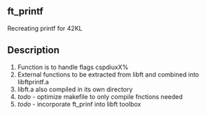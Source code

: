 ## ft_printf
Recreating printf for 42KL

## Description
1. Function is to handle flags cspdiuxX%
2. External functions to be extracted from libft and combined into libftprintf.a
3. libft.a also compiled in its own directory
4. *todo* - optimize makefile to only compile fnctions needed
5. *todo* - incorporate ft_prinf into libft toolbox

